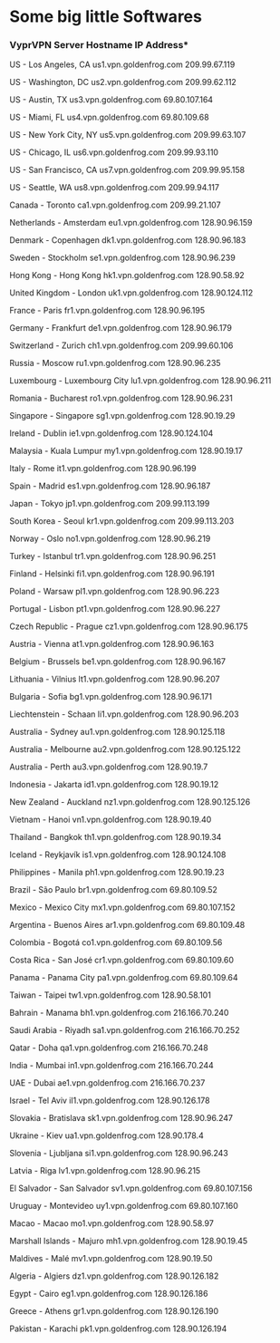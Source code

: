 # Some big little Softwares 


### VyprVPN Server	   Hostname	   IP Address*

US - Los Angeles, CA	us1.vpn.goldenfrog.com	209.99.67.119

US - Washington, DC	us2.vpn.goldenfrog.com	209.99.62.112

US - Austin, TX	us3.vpn.goldenfrog.com	69.80.107.164

US - Miami, FL	us4.vpn.goldenfrog.com	69.80.109.68

US - New York City, NY	us5.vpn.goldenfrog.com	209.99.63.107

US - Chicago, IL	us6.vpn.goldenfrog.com	209.99.93.110

US - San Francisco, CA	us7.vpn.goldenfrog.com	209.99.95.158

US - Seattle, WA	us8.vpn.goldenfrog.com	209.99.94.117

Canada - Toronto	ca1.vpn.goldenfrog.com	209.99.21.107

Netherlands - Amsterdam	eu1.vpn.goldenfrog.com	128.90.96.159

Denmark - Copenhagen	dk1.vpn.goldenfrog.com	128.90.96.183

Sweden - Stockholm	se1.vpn.goldenfrog.com	128.90.96.239

Hong Kong - Hong Kong	hk1.vpn.goldenfrog.com	128.90.58.92

United Kingdom - London	uk1.vpn.goldenfrog.com	128.90.124.112

France - Paris	fr1.vpn.goldenfrog.com	128.90.96.195

Germany - Frankfurt	de1.vpn.goldenfrog.com	128.90.96.179

Switzerland - Zurich	ch1.vpn.goldenfrog.com	209.99.60.106

Russia - Moscow	ru1.vpn.goldenfrog.com	128.90.96.235

Luxembourg - Luxembourg City	lu1.vpn.goldenfrog.com	128.90.96.211

Romania - Bucharest	ro1.vpn.goldenfrog.com	128.90.96.231

Singapore - Singapore	sg1.vpn.goldenfrog.com	128.90.19.29

Ireland - Dublin	ie1.vpn.goldenfrog.com	128.90.124.104

Malaysia - Kuala Lumpur	my1.vpn.goldenfrog.com	128.90.19.17

Italy - Rome	it1.vpn.goldenfrog.com	128.90.96.199

Spain - Madrid	es1.vpn.goldenfrog.com	128.90.96.187

Japan - Tokyo	jp1.vpn.goldenfrog.com	209.99.113.199

South Korea - Seoul	kr1.vpn.goldenfrog.com	209.99.113.203

Norway - Oslo	no1.vpn.goldenfrog.com	128.90.96.219

Turkey - Istanbul	tr1.vpn.goldenfrog.com	128.90.96.251

Finland - Helsinki	fi1.vpn.goldenfrog.com	128.90.96.191

Poland - Warsaw	pl1.vpn.goldenfrog.com	128.90.96.223

Portugal - Lisbon	pt1.vpn.goldenfrog.com	128.90.96.227

Czech Republic - Prague	cz1.vpn.goldenfrog.com	128.90.96.175

Austria - Vienna	at1.vpn.goldenfrog.com	128.90.96.163

Belgium - Brussels	be1.vpn.goldenfrog.com	128.90.96.167

Lithuania - Vilnius	lt1.vpn.goldenfrog.com	128.90.96.207

Bulgaria - Sofia	bg1.vpn.goldenfrog.com	128.90.96.171

Liechtenstein - Schaan	li1.vpn.goldenfrog.com	128.90.96.203

Australia - Sydney	au1.vpn.goldenfrog.com	128.90.125.118

Australia - Melbourne	au2.vpn.goldenfrog.com	128.90.125.122

Australia - Perth	au3.vpn.goldenfrog.com	128.90.19.7

Indonesia - Jakarta	id1.vpn.goldenfrog.com	128.90.19.12

New Zealand - Auckland	nz1.vpn.goldenfrog.com	128.90.125.126

Vietnam - Hanoi	vn1.vpn.goldenfrog.com	128.90.19.40

Thailand - Bangkok	th1.vpn.goldenfrog.com	128.90.19.34

Iceland - Reykjavík	is1.vpn.goldenfrog.com	128.90.124.108

Philippines - Manila	ph1.vpn.goldenfrog.com	128.90.19.23

Brazil - São Paulo	br1.vpn.goldenfrog.com	69.80.109.52

Mexico - Mexico City	mx1.vpn.goldenfrog.com	69.80.107.152

Argentina - Buenos Aires	ar1.vpn.goldenfrog.com	69.80.109.48

Colombia - Bogotá	co1.vpn.goldenfrog.com	69.80.109.56

Costa Rica - San José	cr1.vpn.goldenfrog.com	69.80.109.60

Panama - Panama City	pa1.vpn.goldenfrog.com	69.80.109.64

Taiwan - Taipei	tw1.vpn.goldenfrog.com	128.90.58.101

Bahrain - Manama	bh1.vpn.goldenfrog.com	216.166.70.240

Saudi Arabia - Riyadh	sa1.vpn.goldenfrog.com	216.166.70.252

Qatar - Doha	qa1.vpn.goldenfrog.com	216.166.70.248

India - Mumbai	in1.vpn.goldenfrog.com	216.166.70.244

UAE - Dubai	ae1.vpn.goldenfrog.com	216.166.70.237

Israel - Tel Aviv	il1.vpn.goldenfrog.com	128.90.126.178

Slovakia - Bratislava	sk1.vpn.goldenfrog.com	128.90.96.247

Ukraine - Kiev	ua1.vpn.goldenfrog.com	128.90.178.4

Slovenia - Ljubljana	si1.vpn.goldenfrog.com	128.90.96.243

Latvia - Riga	lv1.vpn.goldenfrog.com	128.90.96.215

El Salvador - San Salvador	sv1.vpn.goldenfrog.com	69.80.107.156

Uruguay - Montevideo	uy1.vpn.goldenfrog.com	69.80.107.160

Macao - Macao	mo1.vpn.goldenfrog.com	128.90.58.97

Marshall Islands - Majuro	mh1.vpn.goldenfrog.com	128.90.19.45

Maldives - Malé	mv1.vpn.goldenfrog.com	128.90.19.50

Algeria - Algiers	dz1.vpn.goldenfrog.com	128.90.126.182

Egypt - Cairo	eg1.vpn.goldenfrog.com	128.90.126.186

Greece - Athens	gr1.vpn.goldenfrog.com	128.90.126.190

Pakistan - Karachi	pk1.vpn.goldenfrog.com	128.90.126.194
